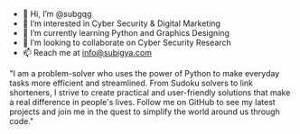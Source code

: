 - 👋 Hi, I’m @subgqg
- 👀 I’m interested in Cyber Security & Digital Marketing
- 🌱 I’m currently learning Python and Graphics Designing
- 💞️ I’m looking to collaborate on Cyber Security Research
- 📫 Reach me at info@subigya.com

"I am a problem-solver who uses the power of Python to make everyday tasks more efficient and streamlined. From Sudoku solvers to link shorteners, I strive to create practical and user-friendly solutions that make a real difference in people's lives. Follow me on GitHub to see my latest projects and join me in the quest to simplify the world around us through code."

<!---
subgqg/subgqg is a ✨ special ✨ repository because its `README.md` (this file) appears on your GitHub profile.
You can click the Preview link to take a look at your changes.
--->
